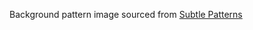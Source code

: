Background pattern image sourced from [Subtle Patterns](https://www.toptal.com/designers/subtlepatterns/)
